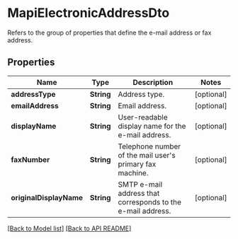 
# MapiElectronicAddressDto

Refers to the group of properties that define the e-mail address or fax address.             

## Properties
Name | Type | Description | Notes
------------ | ------------- | ------------- | -------------
**addressType** | **String** | Address type.              |  [optional]
**emailAddress** | **String** | Email address.              |  [optional]
**displayName** | **String** | User-readable display name for the e-mail address.              |  [optional]
**faxNumber** | **String** | Telephone number of the mail user&#39;s primary fax machine.              |  [optional]
**originalDisplayName** | **String** | SMTP e-mail address that  corresponds to the e-mail address.              |  [optional]




[[Back to Model list]](Models.md) [[Back to API README]](README.md)

